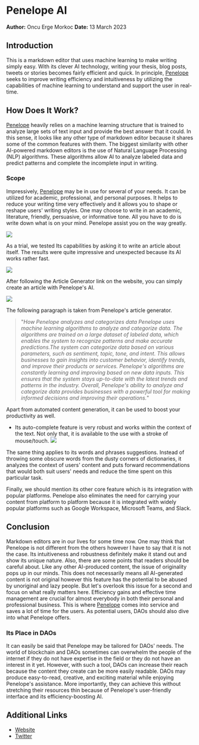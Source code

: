 # Penelope AI
**Author:** Oncu Erge Morkoc
**Date:** 13 March 2023
## Introduction
This is a markdown editor that uses machine learning to make writing simply easy. With its clever AI technology, writing your thesis, blog posts, tweets or stories becomes fairly efficient and quick. In principle, [Penelope](https://penelopeai.com/) seeks to improve writing efficiency and intuitiveness by utilizing the capabilities of machine learning to understand and support the user in real-time.
## How Does It Work?
[Penelope](https://Penelopeai.com) heavily relies on a machine learning structure that is trained to analyze large sets of text input and provide the best answer that it could. 
In this sense, it looks like any other type of markdown editor because it shares some of the common features with them. The biggest similarity with other AI-powered markdown editors is the use of Natural Language Processing (NLP) algorithms. These algorithms allow AI to analyze labeled data and predict patterns and complete the incomplete input in writing.

### Scope
Impressively, [Penelope](https://penelopeai.com/) may be in use for several of your needs. It can be utilized for academic, professional, and personal purposes. It helps to reduce your writing time very effectively and it allows you to shape or reshape users' writing styles. One may choose to write in an academic, literature, friendly, persuasive, or informative tone. All you have to do is write down what is on your mind. Penelope assist you on the way greatly.

![](https://i.imgur.com/pDLnnlj.png)


As a trial, we tested Its capabilities by asking it to write an article about itself. The results were quite impressive and unexpected because its AI works rather fast.

![](https://i.imgur.com/6obBWIr.png)

After following the Article Generator link on the website, you can simply create an article with Penelope's AI.

![](https://i.imgur.com/tdCnlmP.png)

The following paragraph is taken from Penelope's article generator.

>  "*How Penelope analyzes and categorizes data
Penelope uses machine learning algorithms to analyze and categorize data. The algorithms are trained on a large dataset of labeled data, which enables the system to recognize patterns and make accurate predictions.The system can categorize data based on various parameters, such as sentiment, topic, tone, and intent. This allows businesses to gain insights into customer behavior, identify trends, and improve their products or services. Penelope's algorithms are constantly learning and improving based on new data inputs. This ensures that the system stays up-to-date with the latest trends and patterns in the industry. Overall, Penelope's ability to analyze and categorize data provides businesses with a powerful tool for making informed decisions and improving their operations.*"

Apart from automated content generation, it can be used to boost your productivity as well. 

* Its auto-complete feature is very robust and works within the context of the text. Not only that, it is available to the use with a stroke of mouse/touch.
![](https://i.imgur.com/1Wd7FG6.png)


The same thing applies to its words and phrases suggestions. Instead of throwing some obscure words from the dusty corners of dictionaries, it analyzes the context of users' content and puts forward recommendations that would both suit users' needs and reduce the time spent on this particular task.

Finally, we should mention its other core feature which is its integration with popular platforms. Penelope also eliminates the need for carrying your content from platform to platform because it is integrated with widely popular platforms such as Google Workspace, Microsoft Teams, and Slack.
## Conclusion
Markdown editors are in our lives for some time now. One may think that Penelope is not different from the others however I have to say that it is not the case. Its intuitiveness and robustness definitely make it stand out and show its unique nature. Also, there are some points that readers should be careful about. Like any other AI-produced content, the issue of originality pops up in our minds. This does not necessarily means all AI-generated content is not original however this feature has the potential to be abused by unoriginal and lazy people. But let's overlook this issue for a second and focus on what really matters here. Efficiency gains and effective time management are crucial for almost everybody in both their personal and professional business. This is where [Penelope](https://penelopeai.com/) comes into service and saves a lot of time for the users. As potential users, DAOs should also dive into what Penelope offers.
### Its Place in DAOs
It can easily be said that Penelope may be tailored for DAOs' needs. The world of blockchain and DAOs sometimes can overwhelm the people of the internet if they do not have expertise in the field or they do not have an interest in it yet. However, with such a tool, DAOs can increase their reach because the content they create can be more easily readable. DAOs may produce easy-to-read, creative, and exciting material while enjoying Penelope's assistance. More importantly, they can achieve this without stretching their resources thin because of Penelope's user-friendly interface and its efficiency-boosting AI.
## Additional Links
- [Website](https://penelopeai.com/)
- [Twitter](https://twitter.com/_PenelopeAI)
